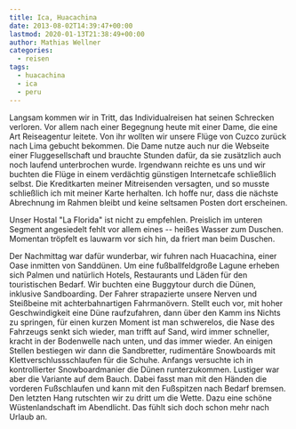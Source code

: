 ```yaml
---
title: Ica, Huacachina
date: 2013-08-02T14:39:47+00:00
lastmod: 2020-01-13T21:38:49+00:00
author: Mathias Wellner
categories:
  - reisen
tags:
  - huacachina
  - ica
  - peru
---
```

Langsam kommen wir in Tritt, das Individualreisen hat seinen Schrecken verloren. Vor allem nach einer Begegnung heute mit einer Dame, die eine Art Reiseagentur leitete. Von ihr wollten wir unsere Flüge von Cuzco zurück nach Lima gebucht bekommen. Die Dame nutze auch nur die Webseite einer Fluggesellschaft und brauchte Stunden dafür, da sie zusätzlich auch noch laufend unterbrochen wurde. Irgendwann reichte es uns und wir buchten die Flüge in einem verdächtig günstigen Internetcafe schließlich selbst. Die Kreditkarten meiner Mitreisenden versagten, und so musste schließlich ich mit meiner Karte herhalten. Ich hoffe nur, dass die nächste Abrechnung im Rahmen bleibt und keine seltsamen Posten dort erscheinen. 

Unser Hostal "La Florida" ist nicht zu empfehlen. Preislich im unteren Segment angesiedelt fehlt vor allem eines -- heißes Wasser zum Duschen. Momentan tröpfelt es lauwarm vor sich hin, da friert man beim Duschen. 

Der Nachmittag war dafür wunderbar, wir fuhren nach Huacachina, einer Oase inmitten von Sanddünen. Um eine fußballfeldgroße Lagune erheben sich Palmen und natürlich Hotels, Restaurants und Läden für den touristischen Bedarf. Wir buchten eine Buggytour durch die Dünen, inklusive Sandboarding. Der Fahrer strapazierte unsere Nerven und Steißbeine mit achterbahnartigen Fahrmanövern. Stellt euch vor, mit hoher Geschwindigkeit eine Düne raufzufahren, dann über den Kamm ins Nichts zu springen, für einen kurzen Moment ist man schwerelos, die Nase des Fahrzeugs senkt sich wieder, man trifft auf Sand, wird immer schneller, kracht in der Bodenwelle nach unten, und das immer wieder. An einigen Stellen bestiegen wir dann die Sandbretter, rudimentäre Snowboards mit Klettverschlussschlaufen für die Schuhe. Anfangs versuchte ich in kontrollierter Snowboardmanier die Dünen runterzukommen. Lustiger war aber die Variante auf dem Bauch. Dabei fasst man mit den Händen die vorderen Fußschlaufen und kann mit den Fußspitzen nach Bedarf bremsen. Den letzten Hang rutschten wir zu dritt um die Wette. Dazu eine schöne Wüstenlandschaft im Abendlicht. Das fühlt sich doch schon mehr nach Urlaub an.